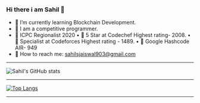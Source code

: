 ### Hi there i am Sahil 👋


- 🌱 I’m currently learning Blockchain Development.
- 🌱 I am a competitive programmer.
- 🌱 ICPC Regionalist 2020
• 🌱 5 Star at Codechef Highest rating- 2008.
• 🌱 Specialist at Codeforces Highest rating - 1489.
• 🌱 Google Hashcode AIR- 949
- :email: How to reach me: sahilsjaiswal903@gmail.com

---

![Sahil's GitHub stats](https://github-readme-stats.vercel.app/api?username=sahil-903&show_icons=true&theme=cobalt)


---

[![Top Langs](https://github-readme-stats.vercel.app/api/top-langs/?username=sahil-903&layout=compact)](https://github.com/sahil-903/github-readme-stats)


---

